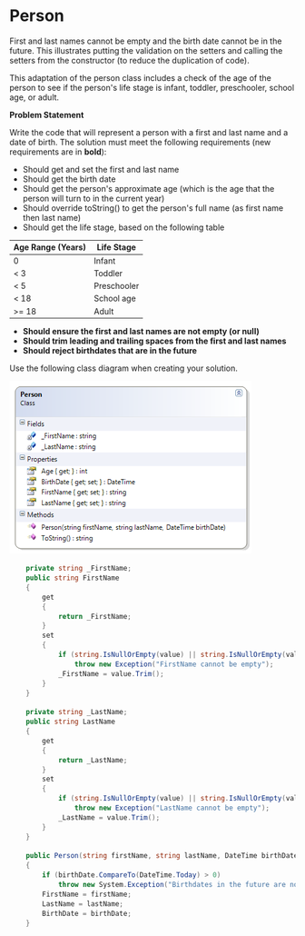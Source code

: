 ---
---
# Person

First and last names cannot be empty and the birth date cannot be in the future. This illustrates putting the validation on the setters and calling the setters from the constructor (to reduce the duplication of code).

This adaptation of the person class includes a check of the age of the person to see if the person's life stage is infant, toddler, preschooler, school age, or adult.

**Problem Statement**

Write the code that will represent a person with a first and last name and a date of birth. The solution must meet the following requirements (new requirements are in **bold**):

* Should get and set the first and last name
* Should get the birth date
* Should get the person's approximate age (which is the age that the person will turn to in the current year)
* Should override toString() to get the person's full name (as first name then last name)
* Should get the life stage, based on the following table

Age Range (Years) | Life Stage
------------------|-------------
0                 | Infant
< 3               | Toddler
< 5               | Preschooler
< 18              | School age
>= 18             | Adult

* **Should ensure the first and last names are not empty (or null)**
* **Should trim leading and trailing spaces from the first and last names**
* **Should reject birthdates that are in the future**

Use the following class diagram when creating your solution.

![](G-Person.png)
 
```csharp
    private string _FirstName;
    public string FirstName
    {
        get
        {
            return _FirstName;
        }
        set
        {
            if (string.IsNullOrEmpty(value) || string.IsNullOrEmpty(value.Trim()))
                throw new Exception("FirstName cannot be empty");
            _FirstName = value.Trim();
        }
    }

    private string _LastName;
    public string LastName
    {
        get
        {
            return _LastName;
        }
        set
        {
            if (string.IsNullOrEmpty(value) || string.IsNullOrEmpty(value.Trim()))
                throw new Exception("LastName cannot be empty");
            _LastName = value.Trim();
        }
    }

    public Person(string firstName, string lastName, DateTime birthDate)
    {
        if (birthDate.CompareTo(DateTime.Today) > 0)
            throw new System.Exception("Birthdates in the future are not allowed");
        FirstName = firstName;
        LastName = lastName;
        BirthDate = birthDate;
    }
```
